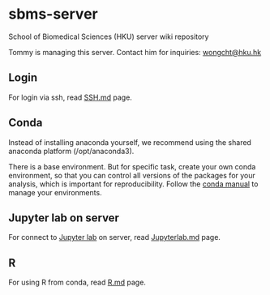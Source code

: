 # sbms-server
School of Biomedical Sciences (HKU) server wiki repository

Tommy is managing this server. Contact him for inquiries: wongcht@hku.hk

## Login

For login via ssh, read [SSH.md](./SSH.md) page.

## Conda

Instead of installing anaconda yourself, we recommend using the shared anaconda 
platform (/opt/anaconda3). 

There is a base environment. But for specific task, create your own conda 
environment, so that you can control all versions of the packages for your 
analysis, which is important for reproducibility.
Follow the [conda manual](https://docs.conda.io/projects/conda/en/latest/user-guide/tasks/manage-environments.html) to manage your environments.

## Jupyter lab on server
For connect to [Jupyter lab](https://jupyterlab.readthedocs.io) on server, 
read [Jupyterlab.md](./Jupyterlab.md) page.

## R
For using R from conda, read [R.md](./R.md) page.
